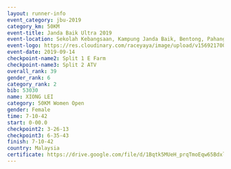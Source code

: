 ```yaml
---
layout: runner-info 
event_category: jbu-2019 
category_km: 50KM 
event-title: Janda Baik Ultra 2019
event-location: Sekolah Kebangsaan, Kampung Janda Baik, Bentong, Pahang, Malaysia 
event-logo: https://res.cloudinary.com/raceyaya/image/upload/v1569217009/logo/janda-baik_vch1pc.jpg 
event-date: 2019-09-14 
checkpoint-name2: Split 1 E Farm 
checkpoint-name3: Split 2 ATV 
overall_rank: 39
gender_rank: 6
category_rank: 2
bib: 53030
name: XIONG LEI
category: 50KM Women Open
gender: Female
time: 7-10-42
start: 0-00.0
checkpoint2: 3-26-13
checkpoint3: 6-35-43
finish: 7-10-42
country: Malaysia
certificate: https://drive.google.com/file/d/1Bqtk5MUeH_prqTmoEqw65BdxltN-MD-m/view?usp=sharing
---
```

